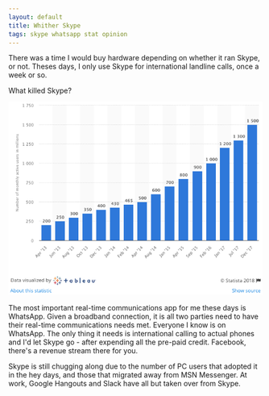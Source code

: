 ```yaml
---
layout: default
title: Whither Skype
tags: skype whatsapp stat opinion
---
```


There was a time I would buy hardware depending on whether it ran Skype, or not. Theses days, I only use Skype for international landline calls, once a week or so.

What killed Skype?

![WhatsApp Stats](/assets/img/infographic-whatsapp-stats-2017.png)

The most important real-time communications app for me these days is WhatsApp. Given a broadband connection, it is all two parties need to have their real-time communications needs met. Everyone I know is on WhatsApp. The only thing it needs is international calling to actual phones and I'd let Skype go - after expending all the pre-paid credit. Facebook, there's a revenue stream there for you.

Skype is still chugging along due to the number of PC users that adopted it in the hey days, and those that migrated away from MSN Messenger. At work, Google Hangouts and Slack have all but taken over from Skype.
